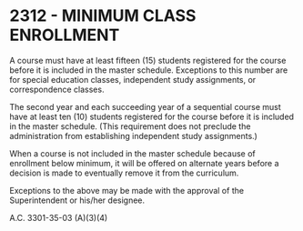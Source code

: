 2312 - MINIMUM CLASS ENROLLMENT
===============================

A course must have at least fifteen (15) students registered for the
course before it is included in the master schedule. Exceptions to this
number are for special education classes, independent study assignments,
or correspondence classes.

The second year and each succeeding year of a sequential course must
have at least ten (10) students registered for the course before it is
included in the master schedule. (This requirement does not preclude the
administration from establishing independent study assignments.)

When a course is not included in the master schedule because of
enrollment below minimum, it will be offered on alternate years before a
decision is made to eventually remove it from the curriculum.

Exceptions to the above may be made with the approval of the
Superintendent or his/her designee.

A.C. 3301-35-03 (A)(3)(4)
